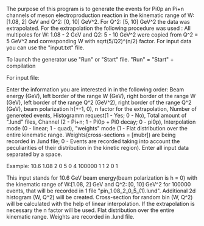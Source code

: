The purpose of this program is to generate the events for Pi0p an Pi+n channels of meson electroproduction reaction in the kinematic range of W:[1.08, 2] GeV and Q^2: [0, 10] GeV^2. For Q^2: [5, 10] GeV^2 the data was extrapolated. For the extrapolation the following procedure was used : All multipoles for W: 1.08 - 2 GeV and Q2: 5 - 10 GeV^2 were copied from Q^2  = 5 GeV^2 and corresponding W with sqrt(5/Q2)^(n/2) factor.
For input data you can use the "input.txt" file. 

To launch the generator use "Run" or "Start" file. "Run" = "Start" + compilation 

For input file: 

Enter the information you are interested in in the following order: Beam energy (GeV), left border of the range W (GeV), right border of the range W (GeV), left border of the range Q^2 (GeV^2), right border of the range Q^2 (GeV), beam polarization h(+-1, 0), n factor for the extrapolation, Number of genereted events, Histogramm request(1 - Yes; 0 - No), Total amount of ".lund" files, Channel (2 - Pi+n; 1 - Pi0p + Pi0 decay; 0 - pi0p), Interpolation mode (0 - linear; 1 - quad), "weights" mode (1 - Flat distribution over the entire kinematic range. Weights(cross-sections = [mubr]) are being recorded in .lund file; 0 - Events are recorded taking into account the peculiarities of their distribution in the kinetic region). Enter all input data separated by a space.

Example: 10.6 1.08 2 0 5 0 4 100000 1 1 2 0 1

This input stands for 10.6 GeV beam energy(beam polarization is h = 0) with the kinematic range of W:[1.08, 2] GeV and Q^2: [0, 10] GeV^2 for 100000 events, that will be recorded in 1 file "pin_1.08_2_0_5_(1).lund". Additional 2d histogram (W, Q^2) will be created. Cross-section for random bin (W, Q^2) will be calculated with the help of linear interpolation. If the extrapolation is necessary the n factor will be used. Flat distribution over the entire kinematic range. Weights are recorded in .lund file.

